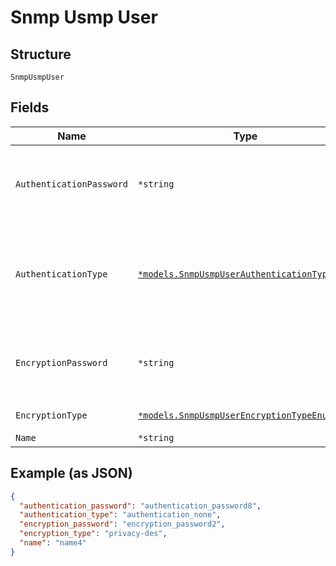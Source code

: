 
# Snmp Usmp User

## Structure

`SnmpUsmpUser`

## Fields

| Name | Type | Tags | Description |
|  --- | --- | --- | --- |
| `AuthenticationPassword` | `*string` | Optional | Not required if `authentication_type`==`authentication_none`<br>include alphabetic, numeric, and special characters, but it cannot include control characters.<br>**Constraints**: *Minimum Length*: `7` |
| `AuthenticationType` | [`*models.SnmpUsmpUserAuthenticationTypeEnum`](../../doc/models/snmp-usmp-user-authentication-type-enum.md) | Optional | sha224, sha256, sha384, sha512 are supported in 21.1 and newer release. enum: `authentication_md5`, `authentication_none`, `authentication_sha`, `authentication_sha224`, `authentication_sha256`, `authentication_sha384`, `authentication_sha512` |
| `EncryptionPassword` | `*string` | Optional | Not required if `encryption_type`==`privacy-none`<br>include alphabetic, numeric, and special characters, but it cannot include control characters<br>**Constraints**: *Minimum Length*: `8` |
| `EncryptionType` | [`*models.SnmpUsmpUserEncryptionTypeEnum`](../../doc/models/snmp-usmp-user-encryption-type-enum.md) | Optional | enum: `privacy-3des`, `privacy-aes128`, `privacy-des`, `privacy-none` |
| `Name` | `*string` | Optional | - |

## Example (as JSON)

```json
{
  "authentication_password": "authentication_password8",
  "authentication_type": "authentication_none",
  "encryption_password": "encryption_password2",
  "encryption_type": "privacy-des",
  "name": "name4"
}
```

